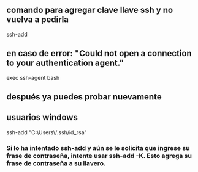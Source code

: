 
## comando para agregar clave llave ssh y no vuelva a pedirla
ssh-add

## en caso de error: "Could not open a connection to your authentication agent."
exec ssh-agent bash
## después ya puedes probar nuevamente

## usuarios windows
ssh-add "C:\\Users\\<your user>/.ssh/id_rsa"


### Si lo ha intentado ssh-add y aún se le solicita que ingrese su frase de contraseña, intente usar ssh-add -K. Esto agrega su frase de contraseña a su llavero.